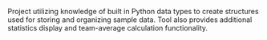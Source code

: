 Project utilizing knowledge of built in Python data types to create structures used for storing and organizing sample data. Tool also provides additional statistics display and team-average calculation functionality.
